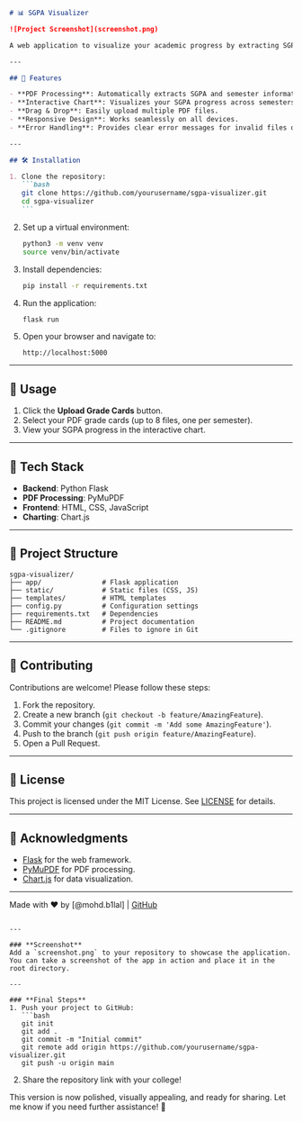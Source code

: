 ````markdown
# 📊 SGPA Visualizer

![Project Screenshot](screenshot.png)

A web application to visualize your academic progress by extracting SGPA data from university grade cards (PDF format). Built with Flask, PyMuPDF, and Chart.js.

---

## 🌟 Features

- **PDF Processing**: Automatically extracts SGPA and semester information from grade cards.
- **Interactive Chart**: Visualizes your SGPA progress across semesters.
- **Drag & Drop**: Easily upload multiple PDF files.
- **Responsive Design**: Works seamlessly on all devices.
- **Error Handling**: Provides clear error messages for invalid files or missing data.

---

## 🛠️ Installation

1. Clone the repository:
   ```bash
   git clone https://github.com/yourusername/sgpa-visualizer.git
   cd sgpa-visualizer
   ```
````

2. Set up a virtual environment:

   ```bash
   python3 -m venv venv
   source venv/bin/activate
   ```

3. Install dependencies:

   ```bash
   pip install -r requirements.txt
   ```

4. Run the application:

   ```bash
   flask run
   ```

5. Open your browser and navigate to:
   ```
   http://localhost:5000
   ```

---

## 🚀 Usage

1. Click the **Upload Grade Cards** button.
2. Select your PDF grade cards (up to 8 files, one per semester).
3. View your SGPA progress in the interactive chart.

---

## 🧰 Tech Stack

- **Backend**: Python Flask
- **PDF Processing**: PyMuPDF
- **Frontend**: HTML, CSS, JavaScript
- **Charting**: Chart.js

---

## 📂 Project Structure

```
sgpa-visualizer/
├── app/               # Flask application
├── static/            # Static files (CSS, JS)
├── templates/         # HTML templates
├── config.py          # Configuration settings
├── requirements.txt   # Dependencies
├── README.md          # Project documentation
└── .gitignore         # Files to ignore in Git
```

---

## 🤝 Contributing

Contributions are welcome! Please follow these steps:

1. Fork the repository.
2. Create a new branch (`git checkout -b feature/AmazingFeature`).
3. Commit your changes (`git commit -m 'Add some AmazingFeature'`).
4. Push to the branch (`git push origin feature/AmazingFeature`).
5. Open a Pull Request.

---

## 📜 License

This project is licensed under the MIT License. See [LICENSE](LICENSE) for details.

---

## 🙏 Acknowledgments

- [Flask](https://flask.palletsprojects.com/) for the web framework.
- [PyMuPDF](https://pymupdf.readthedocs.io/) for PDF processing.
- [Chart.js](https://www.chartjs.org/) for data visualization.

---

Made with ❤️ by [@mohd.b1lal] | [GitHub](https://github.com/yourusername)

````

---

### **Screenshot**
Add a `screenshot.png` to your repository to showcase the application. You can take a screenshot of the app in action and place it in the root directory.

---

### **Final Steps**
1. Push your project to GitHub:
   ```bash
   git init
   git add .
   git commit -m "Initial commit"
   git remote add origin https://github.com/yourusername/sgpa-visualizer.git
   git push -u origin main
````

2. Share the repository link with your college!

This version is now polished, visually appealing, and ready for sharing. Let me know if you need further assistance! 🚀
